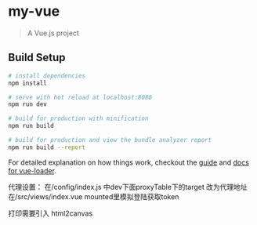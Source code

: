 # my-vue

> A Vue.js project

## Build Setup

``` bash
# install dependencies
npm install

# serve with hot reload at localhost:8080
npm run dev

# build for production with minification
npm run build

# build for production and view the bundle analyzer report
npm run build --report
```

For detailed explanation on how things work, checkout the [guide](http://vuejs-templates.github.io/webpack/) and [docs for vue-loader](http://vuejs.github.io/vue-loader).

代理设置：
在/config/index.js  中dev下面proxyTable下的target 改为代理地址
在/src/views/index.vue  mounted里模拟登陆获取token

打印需要引入
html2canvas